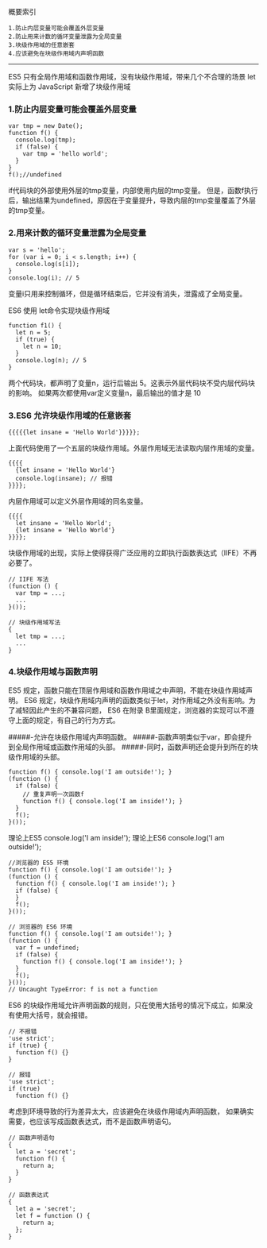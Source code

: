 概要索引

    1.防止内层变量可能会覆盖外层变量
    2.防止用来计数的循环变量泄露为全局变量
    3.块级作用域的任意嵌套
    4.应该避免在块级作用域内声明函数
---

ES5 只有全局作用域和函数作用域，没有块级作用域，带来几个不合理的场景
let实际上为 JavaScript 新增了块级作用域

### 1.防止内层变量可能会覆盖外层变量

    var tmp = new Date();
    function f() {
      console.log(tmp);
      if (false) {
        var tmp = 'hello world';
      }
    }
    f();//undefined

if代码块的外部使用外层的tmp变量，内部使用内层的tmp变量。
但是，函数f执行后，输出结果为undefined，原因在于变量提升，导致内层的tmp变量覆盖了外层的tmp变量。


### 2.用来计数的循环变量泄露为全局变量

    var s = 'hello';
    for (var i = 0; i < s.length; i++) {
      console.log(s[i]);
    }
    console.log(i); // 5

变量i只用来控制循环，但是循环结束后，它并没有消失，泄露成了全局变量。

ES6 使用 let命令实现块级作用域

    function f1() {
      let n = 5;
      if (true) {
        let n = 10;
      }
      console.log(n); // 5
    }

两个代码块，都声明了变量n，运行后输出 5。这表示外层代码块不受内层代码块的影响。
如果两次都使用var定义变量n，最后输出的值才是 10


### 3.ES6 允许块级作用域的任意嵌套

    {{{{{let insane = 'Hello World'}}}}};

上面代码使用了一个五层的块级作用域。外层作用域无法读取内层作用域的变量。

    {{{{
      {let insane = 'Hello World'}
      console.log(insane); // 报错
    }}}};

内层作用域可以定义外层作用域的同名变量。

    {{{{
      let insane = 'Hello World';
      {let insane = 'Hello World'}
    }}}};
    
块级作用域的出现，实际上使得获得广泛应用的立即执行函数表达式（IIFE）不再必要了。
    
    // IIFE 写法
    (function () {
      var tmp = ...;
      ...
    }());
    
    // 块级作用域写法
    {
      let tmp = ...;
      ...
    }


### 4.块级作用域与函数声明

ES5 规定，函数只能在顶层作用域和函数作用域之中声明，不能在块级作用域声明。
ES6 规定，块级作用域内声明的函数类似于let，对作用域之外没有影响。为了减轻因此产生的不兼容问题，
ES6 在附录 B里面规定，浏览器的实现可以不遵守上面的规定，有自己的行为方式。

#####-允许在块级作用域内声明函数。
#####-函数声明类似于var，即会提升到全局作用域或函数作用域的头部。
#####-同时，函数声明还会提升到所在的块级作用域的头部。

    function f() { console.log('I am outside!'); }
    (function () {
      if (false) {
        // 重复声明一次函数f
        function f() { console.log('I am inside!'); }
      }
      f();
    }());
    
理论上ES5 console.log('I am inside!');
理论上ES6 console.log('I am outside!');

    //浏览器的 ES5 环境
    function f() { console.log('I am outside!'); }
    (function () {
      function f() { console.log('I am inside!'); }
      if (false) {
      }
      f();
    }());
    
    // 浏览器的 ES6 环境
    function f() { console.log('I am outside!'); }
    (function () {
      var f = undefined;
      if (false) {
        function f() { console.log('I am inside!'); }
      }
      f();
    }());
    // Uncaught TypeError: f is not a function

ES6 的块级作用域允许声明函数的规则，只在使用大括号的情况下成立，如果没有使用大括号，就会报错。

    // 不报错
    'use strict';
    if (true) {
      function f() {}
    }
    
    // 报错
    'use strict';
    if (true)
      function f() {}

考虑到环境导致的行为差异太大，应该避免在块级作用域内声明函数，
如果确实需要，也应该写成函数表达式，而不是函数声明语句。

    // 函数声明语句
    {
      let a = 'secret';
      function f() {
        return a;
      }
    }
    
    // 函数表达式
    {
      let a = 'secret';
      let f = function () {
        return a;
      };
    }